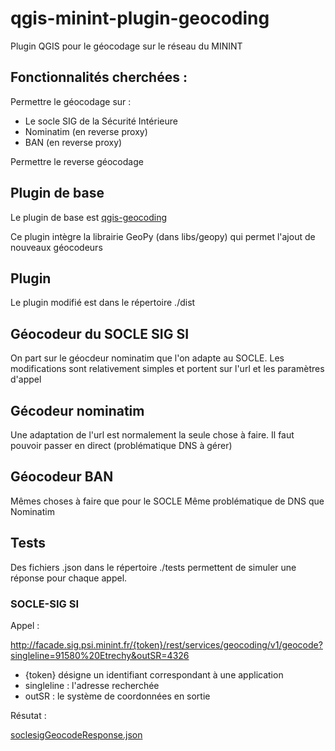# qgis-minint-plugin-geocoding

Plugin QGIS pour le géocodage sur le réseau du MININT


## Fonctionnalités cherchées :

Permettre le géocodage sur :
- Le socle SIG de la Sécurité Intérieure
- Nominatim (en reverse proxy)
- BAN (en reverse proxy)

Permettre le reverse géocodage

## Plugin de base

Le plugin de base est [qgis-geocoding](https://github.com/elpaso/qgis-geocoding)

Ce plugin intègre la librairie GeoPy (dans libs/geopy) qui permet l'ajout de nouveaux géocodeurs

## Plugin

Le plugin modifié est dans le répertoire ./dist

## Géocodeur du SOCLE SIG SI

On part sur le géocdeur nominatim que l'on adapte au SOCLE.
Les modifications sont relativement simples et portent sur l'url et les paramètres d'appel

## Gécodeur nominatim 

Une adaptation de l'url est normalement la seule chose à faire.
Il faut pouvoir passer en direct (problématique DNS à gérer)

## Géocodeur BAN

Mêmes choses à faire que pour le SOCLE
Même problématique de DNS que Nominatim

## Tests

Des fichiers .json dans le répertoire ./tests permettent de simuler une réponse pour chaque appel.

### SOCLE-SIG SI

Appel : 

http://facade.sig.psi.minint.fr/{token}/rest/services/geocoding/v1/geocode?singleline=91580%20Etrechy&outSR=4326

- {token} désigne un identifiant correspondant à une application
- singleline : l'adresse recherchée
- outSR : le système de coordonnées en sortie

Résutat : 

[soclesigGeocodeResponse.json](./libs/soclesigGeocodeResponse.json)



